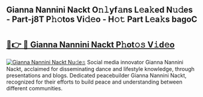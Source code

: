 ## Gianna Nannini Nackt O𝚗𝚕yf𝚊ns L𝚎a𝚔ed N𝚞𝚍es - Part-j8T P𝚑𝚘tos Vi𝚍𝚎o - H𝚘𝚝 Part L𝚎a𝚔s bagoC

# <h2><a href="http://kf0dl0.oniu.top/?m=Gianna+Nannini+Nackt">🔗👉 🔴 Gianna Nannini Nackt P𝚑ot𝚘𝚜 V𝚒d𝚎o</a></h2>

[![Gianna Nannini Nackt Nu𝚍e𝚜](https://i.imgur.com/0qMVB7G.gif)](http://kf0dl0.oniu.top/?m=Gianna+Nannini+Nackt)
Social media innovator Gianna Nannini Nackt, acclaimed for disseminating dance and lifestyle knowledge, through presentations and blogs. Dedicated peacebuilder Gianna Nannini Nackt, recognized for their efforts to build peace and understanding between different communities.  
